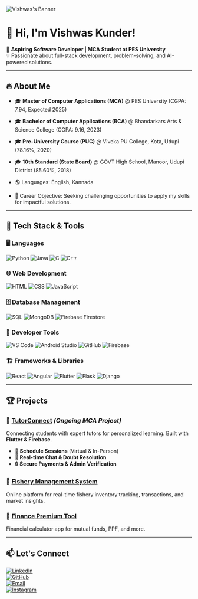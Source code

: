 ![Vishwas's Banner](https://github.com/Vishwaskunder)

# 👋 Hi, I'm Vishwas Kunder!

🚀 **Aspiring Software Developer | MCA Student at PES University**  
💡 Passionate about full-stack development, problem-solving, and AI-powered solutions.  

---

## 🔥 About Me
- 🎓 **Master of Computer Applications (MCA)** @ PES University (CGPA: 7.94, Expected 2025)
- 🎓 **Bachelor of Computer Applications (BCA)** @ Bhandarkars Arts & Science College (CGPA: 9.16, 2023)
-  🎓 **Pre-University Course (PUC)** @ Viveka PU College, Kota, Udupi (78.16%, 2020)
- 🎓 **10th Standard (State Board)** @ GOVT High School, Manoor, Udupi District (85.60%, 2018)
  
- 🌎 Languages: English, Kannada
- 🎯 Career Objective: Seeking challenging opportunities to apply my skills for impactful solutions.

---

## 🚀 Tech Stack & Tools

### 🖥️ Languages
![Python](https://img.shields.io/badge/Python-3776AB?style=for-the-badge&logo=python&logoColor=white) 
![Java](https://img.shields.io/badge/Java-007396?style=for-the-badge&logo=java&logoColor=white) 
![C](https://img.shields.io/badge/C-00599C?style=for-the-badge&logo=c&logoColor=white) 
![C++](https://img.shields.io/badge/C++-00599C?style=for-the-badge&logo=c%2B%2B&logoColor=white)

### 🌐 Web Development
![HTML](https://img.shields.io/badge/HTML5-E34F26?style=for-the-badge&logo=html5&logoColor=white) 
![CSS](https://img.shields.io/badge/CSS3-1572B6?style=for-the-badge&logo=css3&logoColor=white) 
![JavaScript](https://img.shields.io/badge/JavaScript-F7DF1E?style=for-the-badge&logo=javascript&logoColor=black)

### 🗄️ Database Management
![SQL](https://img.shields.io/badge/SQL-4479A1?style=for-the-badge&logo=mysql&logoColor=white) 
![MongoDB](https://img.shields.io/badge/MongoDB-4EA94B?style=for-the-badge&logo=mongodb&logoColor=white) 
![Firebase Firestore](https://img.shields.io/badge/Firebase-F5820D?style=for-the-badge&logo=firebase&logoColor=white)

### 🔧 Developer Tools
![VS Code](https://img.shields.io/badge/VS%20Code-007ACC?style=for-the-badge&logo=visual-studio-code&logoColor=white) 
![Android Studio](https://img.shields.io/badge/Android%20Studio-3DDC84?style=for-the-badge&logo=android-studio&logoColor=white) 
![GitHub](https://img.shields.io/badge/GitHub-181717?style=for-the-badge&logo=github&logoColor=white) 
![Firebase](https://img.shields.io/badge/Firebase-FFCA28?style=for-the-badge&logo=firebase&logoColor=black)

### 🏗️ Frameworks & Libraries
![React](https://img.shields.io/badge/React-61DAFB?style=for-the-badge&logo=react&logoColor=black) 
![Angular](https://img.shields.io/badge/Angular-DD0031?style=for-the-badge&logo=angular&logoColor=white) 
![Flutter](https://img.shields.io/badge/Flutter-02569B?style=for-the-badge&logo=flutter&logoColor=white) 
![Flask](https://img.shields.io/badge/Flask-000000?style=for-the-badge&logo=flask&logoColor=white) 
![Django](https://img.shields.io/badge/Django-092E20?style=for-the-badge&logo=django&logoColor=white)

---

## 🏆 Projects

### 🔹 [TutorConnect](#) *(Ongoing MCA Project)*
Connecting students with expert tutors for personalized learning. Built with **Flutter & Firebase**. 
- 📅 **Schedule Sessions** (Virtual & In-Person)
- 💬 **Real-time Chat & Doubt Resolution**
- 🔒 **Secure Payments & Admin Verification**

### 🔹 [Fishery Management System](#)
Online platform for real-time fishery inventory tracking, transactions, and market insights.

### 🔹 [Finance Premium Tool](#)
Financial calculator app for mutual funds, PPF, and more.

---

## 📫 Let's Connect

[![LinkedIn](https://img.shields.io/badge/LinkedIn-0A66C2?style=for-the-badge&logo=linkedin&logoColor=white)](https://www.linkedin.com/in/vishwas-kunder-3a364725b/)  
[![GitHub](https://img.shields.io/badge/GitHub-181717?style=for-the-badge&logo=github&logoColor=white)](https://github.com/VishwasKunder)  
[![Email](https://img.shields.io/badge/Email-vishwaskunder1@gmail.com-red?style=for-the-badge&logo=gmail&logoColor=white)](mailto:vishwaskunder1@gmail.com)  
[![Instagram](https://img.shields.io/badge/Instagram-E4405F?style=for-the-badge&logo=instagram&logoColor=white)](https://www.instagram.com/vishu04padukare)  



